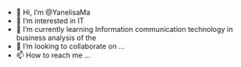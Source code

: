 - 👋 Hi, I’m @YanelisaMa
- 👀 I’m interested in IT
- 🌱 I’m currently learning Information  communication technology in business analysis of the 
- 💞️ I’m looking to collaborate on ...
- 📫 How to reach me ...

<!---
YanelisaMa/YanelisaMa is a ✨ special ✨ repository because its `README.md` (this file) appears on your GitHub profile.
You can click the Preview link to take a look at your changes.
--->
